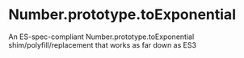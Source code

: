 # Number.prototype.toExponential
An ES-spec-compliant Number.prototype.toExponential shim/polyfill/replacement that works as far down as ES3
